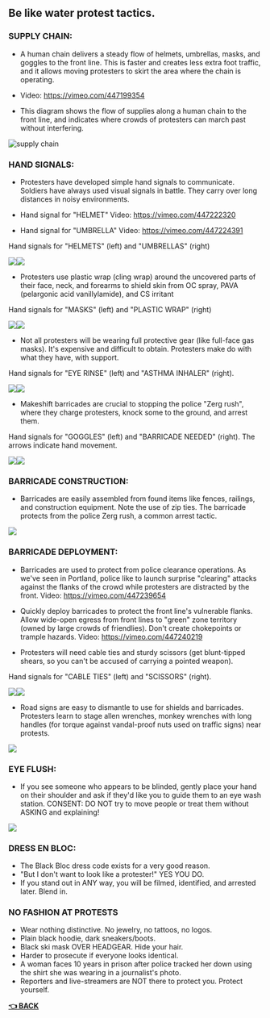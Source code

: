 ## Be like water protest tactics.
### SUPPLY CHAIN:
- A human chain delivers a steady flow of helmets, umbrellas, masks, and goggles to the front line. This is faster and creates less extra foot traffic, and it allows moving protesters to skirt the area where the chain is operating.

- Video: https://vimeo.com/447199354

- This diagram shows the flow of supplies along a human chain to the front line, and indicates where crowds of protesters can march past without interfering.

![supply chain](img/supplychain.png)

### HAND SIGNALS:
- Protesters have developed simple hand signals to communicate. Soldiers have always used visual signals in battle. They carry over long distances in noisy environments.

- Hand signal for "HELMET" Video: https://vimeo.com/447222320

- Hand signal for "UMBRELLA" Video: https://vimeo.com/447224391

Hand signals for "HELMETS" (left) and "UMBRELLAS" (right)

![](img/helmet.png)![](img/umbrellas.png)

- Protesters use plastic wrap (cling wrap) around the uncovered parts of their face, neck, and forearms to shield skin from OC spray, PAVA (pelargonic acid vanillylamide), and CS irritant

Hand signals for "MASKS" (left) and "PLASTIC WRAP" (right)

![](img/mask.png)![](img/plasicwrap.png)

- Not all protesters will be wearing full protective gear (like full-face gas masks). It's expensive and difficult to obtain. Protesters make do with what they have, with support.

Hand signals for "EYE RINSE" (left) and "ASTHMA INHALER" (right).

![](img/eyerinse.png)![](img/asthmainhaler.png)

- Makeshift barricades are crucial to stopping the police "Zerg rush", where they charge protesters, knock some to the ground, and arrest them.

Hand signals for "GOGGLES" (left) and "BARRICADE NEEDED" (right). The arrows indicate hand movement.

![](img/goggles.png)![](img/barricadeneeded.png)

### BARRICADE CONSTRUCTION:

- Barricades are easily assembled from found items like fences, railings, and construction equipment. Note the use of zip ties. The barricade protects from the police Zerg rush, a common arrest tactic.

![](img/barricade.png)

### BARRICADE DEPLOYMENT:

- Barricades are used to protect from police clearance operations. As we've seen in Portland, police like to launch surprise "clearing" attacks against the flanks of the crowd while protesters are distracted by the front. Video: https://vimeo.com/447239654

- Quickly deploy barricades to protect the front line's vulnerable flanks. Allow wide-open egress from front lines to "green" zone territory (owned by large crowds of friendlies). Don't create chokepoints or trample hazards. Video: https://vimeo.com/447240219

- Protesters will need cable ties and sturdy scissors (get blunt-tipped shears, so you can't be accused of carrying a pointed weapon).

Hand signals for "CABLE TIES" (left) and "SCISSORS" (right).

![](img/cableties.png)![](img/scissors.png)

- Road signs are easy to dismantle to use for shields and barricades. Protesters learn to stage allen wrenches, monkey wrenches with long handles (for torque against vandal-proof nuts used on traffic signs) near protests.

![](img/wrenche.png)

### EYE FLUSH: 
- If you see someone who appears to be blinded, gently place your hand on their shoulder and ask if they'd like you to guide them to an eye wash station. CONSENT: DO NOT try to move people or treat them without ASKING and explaining!

![](img/eyeflush.png)

### DRESS EN BLOC:
- The Black Bloc dress code exists for a very good reason.
- "But I don't want to look like a protester!" YES YOU DO.
- If you stand out in ANY way, you will be filmed, identified, and arrested later. Blend in.
### NO FASHION AT PROTESTS
- Wear nothing distinctive. No jewelry, no tattoos, no logos. 
- Plain black hoodie, dark sneakers/boots.
- Black ski mask OVER HEADGEAR. Hide your hair.
- Harder to prosecute if everyone looks identical.
- A woman faces 10 years in prison after police tracked her down using the shirt she was wearing in a journalist's photo.
- Reporters and live-streamers are NOT there to protect you. Protect yourself.



__[:point_left: BACK](README.md)__
